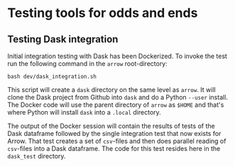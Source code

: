 <!---
  Licensed to the Apache Software Foundation (ASF) under one
  or more contributor license agreements.  See the NOTICE file
  distributed with this work for additional information
  regarding copyright ownership.  The ASF licenses this file
  to you under the Apache License, Version 2.0 (the
  "License"); you may not use this file except in compliance
  with the License.  You may obtain a copy of the License at

    http://www.apache.org/licenses/LICENSE-2.0

  Unless required by applicable law or agreed to in writing,
  software distributed under the License is distributed on an
  "AS IS" BASIS, WITHOUT WARRANTIES OR CONDITIONS OF ANY
  KIND, either express or implied.  See the License for the
  specific language governing permissions and limitations
  under the License.
-->

# Testing tools for odds and ends

## Testing Dask integration

Initial integration testing with Dask has been Dockerized.
To invoke the test run the following command in the `arrow`
root-directory:

```shell
bash dev/dask_integration.sh
```

This script will create a `dask` directory on the same level as
`arrow`. It will clone the Dask project from Github into `dask`
and do a Python `--user` install. The Docker code will use the parent
directory of `arrow` as `$HOME` and that's where Python will
install `dask` into a `.local` directory.

The output of the Docker session will contain the results of tests
of the Dask dataframe followed by the single integration test that
now exists for Arrow. That test creates a set of `csv`-files and then
does parallel reading of `csv`-files into a Dask dataframe. The code
for this test resides here in the `dask_test` directory.
